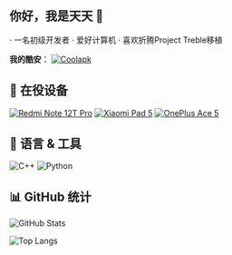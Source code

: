 ## 你好，我是天天 👋
· 一名初级开发者
· 爱好计算机
· 喜欢折腾Project Treble移植

**我的酷安**：
[![Coolapk](https://img.shields.io/badge/点击查看-酷安-orange?style=flat-square&logo=android&logoColor=white)]([http://www.coolapk.com/u/4430874])

## 📱 在役设备
[![Redmi Note 12T Pro](https://img.shields.io/badge/Redmi%20Note%2012T%20Pro-小米-orange?style=flat-square&logo=xiaomi&logoColor=white)](https://www.mi.com/)
[![Xiaomi Pad 5](https://img.shields.io/badge/Xiaomi%20Pad%205-小米-blue?style=flat-square&logo=xiaomi&logoColor=white)](https://www.mi.com/)
[![OnePlus Ace 5](https://img.shields.io/badge/OnePlus%20Ace%205-一加-red?style=flat-square&logo=oneplus&logoColor=white)](https://www.oneplus.com/)

## 🧰 语言 & 工具
<!-- 主力 -->
![C++](https://img.shields.io/badge/C%2B%2B-00599C?style=flat-square&logo=c%2B%2B&logoColor=white)
![Python](https://img.shields.io/badge/Python-3776AB?style=flat-square&logo=python&logoColor=white)

## 📊 GitHub 统计
![GitHub Stats](https://miyuki-github.vercel.app/api/?username=mytiantian001&show_icons=true&bg_color=23272A&title_color=FF73F1&text_color=FFC0CB&icon_color=9B84EE&count_private=true&include_all_commits=true&border_color=9B84EE&border_radius=6)

![Top Langs](https://miyuki-github.vercel.app/api/top-langs/?username=mytiantian001&layout=compact&bg_color=23272A&title_color=FFC0CB&text_color=FFC0CB&icon_color=9B84EE&count_private=true&include_all_commits=true&border_color=9B84EE&border_radius=6)

